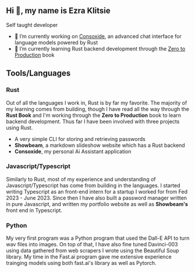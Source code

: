 ## Hi 👋, my name is Ezra Klitsie

Self taught developer 

- 🔭 I’m currently working on [Consoxide](https://github.com/voidKandy/Consoxide), an advanced chat interface for language models powered by Rust
- 🌱 I’m currently learning Rust backend development through the [Zero to Production](https://github.com/LukeMathWalker/zero-to-production) book 
 

## Tools/Languages
### Rust
Out of all the languages I work in, Rust is by far my favorite. The majority of my learning comes from building, though I have read all the way through the **Rust Book** and I'm working through the **Zero to Production** book to learn backend development. Thus far I have been involved with three projects using Rust. 
 - A very simple CLI for storing and retrieving passwords
 - **Showbeam**, a markdown slideshow website which has a Rust backend
 - **Consoxide**, my personal Ai Assistant application
### Javascript/Typescript
Similarly to Rust, most of my experience and understanding of Javascript/Typescript has come from building in the languages. I started writing Typescript as an front-end intern for a startup I worked for from Fed 2023 - June 2023. Since then I have also built a password manager written in pure Javascript, and written my portfolio website as well as **Showbeam's** front end in Typescript.
### Python
My very first program was a Python program that used the Dall-E API to turn wav files into images. On top of that, I have also fine tuned Davinci-003 using data gathered from web scrapers I wrote using the Beautiful Soup library. My time in the Fast.ai program gave me extensive experience trainging models using both fast.ai's library as well as Pytorch. 


<!--
**voidKandy/voidKandy** is a ✨ _special_ ✨ repository because its `README.md` (this file) appears on your GitHub profile.

Here are some ideas to get you started:


- 🌱 I’m currently learning ...
- 👯 I’m looking to collaborate on ...
- 🤔 I’m looking for help with ...
- 💬 Ask me about ...
- 📫 How to reach me: ...
- 😄 Pronouns: ...
- ⚡ Fun fact: ...
-->
